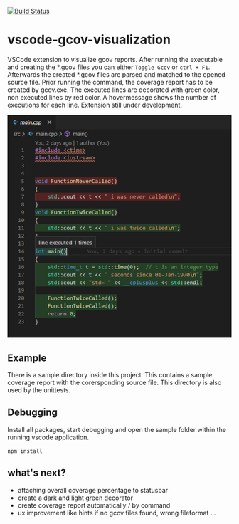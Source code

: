 [![Build Status](https://dev.azure.com/thomassedlmair/vscode-gcov-visualization/_apis/build/status/ThoSe1990.vscode-gcov-visualization?branchName=master)](https://dev.azure.com/thomassedlmair/vscode-gcov-visualization/_build/latest?definitionId=1&branchName=master)


# vscode-gcov-visualization

VSCode extension to visualize gcov reports. After running the executable and creating the *.gcov files you can either `Toggle Gcov` or `ctrl + F1`. Afterwards the created *.gcov files are parsed and matched to the opened source file. Prior running the command, the coverage report has to be created by gcov.exe. The executed lines are decorated with green color, non executed lines by red color. A hovermessage shows the number of executions for each line.  Extension still under development.

![](img/sampleScreenshot.png)

## Example

There is a sample directory inside this project. This contains a sample coverage report with the corersponding source file. This directory is also used by the unittests. 

## Debugging

Install all packages, start debugging and open the sample folder within the running vscode application. 
```
npm install
```


## what's next?

* attaching overall coverage percentage to statusbar
* create a dark and light green decorator
* create coverage report automatically / by command 
* ux improvement like hints if no gcov files found, wrong fileformat ... 
